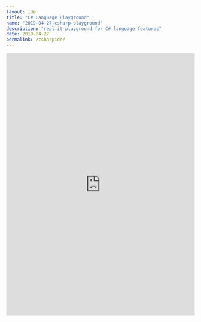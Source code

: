 ```yaml
---
layout: ide
title: "C# Language Playground"
name: "2019-04-27-csharp-playground"
description: "repl.it playground for C# language features"
date: 2019-04-27
permalink: /csharpide/
---
```

<iframe height="700px" width="100%" src="https://repl.it/@vwtt/quickcsharp?lite=true" scrolling="no" frameborder="no" allowtransparency="true" allowfullscreen="true" sandbox="allow-forms allow-pointer-lock allow-popups allow-same-origin allow-scripts allow-modals"></iframe>